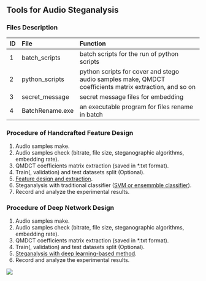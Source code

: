 ## Tools for Audio Steganalysis

### Files Description
ID      |   File                    |   Function
:-      |   :-                      |    :-
1       |   batch_scripts           |   batch scripts for the run of python scripts
2       |   python_scripts          |   python scripts for cover and stego audio samples make, QMDCT coefficients matrix extraction, and so on
3       |   secret_message          |   secret message files for embedding
4       |   BatchRename.exe         |   an executable program for files rename in batch

### Procedure of Handcrafted Feature Design
1. Audio samples make.
2. Audio samples check (bitrate, file size, steganographic algorithms, embedding rate).
3. QMDCT coefficients matrix extraction (saved in *.txt format).
4. Train(, validation) and test datasets split (Optional).
5. [Feature design and extraction](https://github.com/Charleswyt/audio_steganalysis_ml/tree/master/feature_extract).
6. Steganalysis with traditional classifier ([SVM or ensemmble classifier](https://github.com/Charleswyt/audio_steganalysis_ml/tree/master/train_test)).
7. Record and analyze the experimental results.

### Procedure of Deep Network Design
1. Audio samples make.
2. Audio samples check (bitrate, file size, steganographic algorithms, embedding rate).
3. QMDCT coefficients matrix extraction (saved in *.txt format).
4. Train(, validation) and test datasets split (Optional).
5. [Steganalysis with deep learning-based method](https://github.com/Charleswyt/tf_audio_steganalysis/tree/master/paper).
6. Record and analyze the experimental results.


![](https://i.imgur.com/kxJg8HC.jpg)